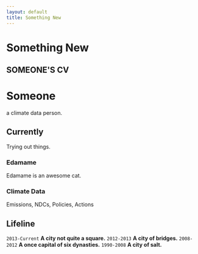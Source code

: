 ```yaml
---
layout: default
title: Something New
---
```


# Something New

## SOMEONE'S CV

# Someone
a climate data person.

## Currently
Trying out things.

### Edamame
Edamame is an awesome cat.
### Climate Data
Emissions, NDCs, Policies, Actions

## Lifeline
`2013-Current`
__A city not quite a square.__
`2012-2013`
__A city of bridges.__
`2008-2012`
__A once capital of six dynasties.__
`1990-2008`
__A city of salt.__




<!-- ### Footer
Last updated: Sep 2017 -->
